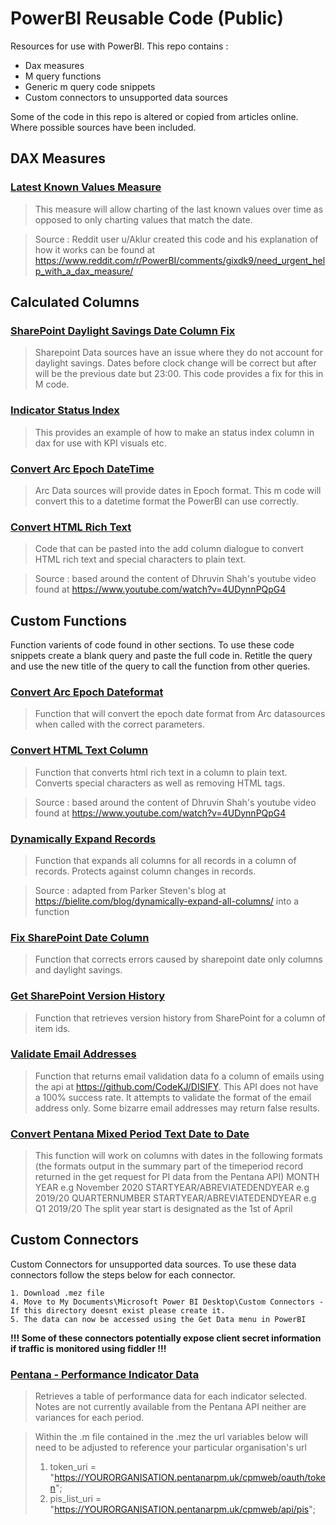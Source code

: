 # PowerBI Reusable Code (Public)
Resources for use with PowerBI. This repo contains :
  * Dax measures
  * M query functions
  * Generic m query code snippets
  * Custom connectors to unsupported data sources

Some of the code in this repo is altered or copied from articles online. Where possible sources have been included.

## DAX Measures
  ### [Latest Known Values Measure](https://github.com/SC-TPP/PowerBI-Public/blob/master/Dax%20Measures/Latest%20Known%20Values%20DAX%20Measure.dax)
  >This measure will allow charting of the last known values over time as opposed to only charting values that match the date.

  >Source : Reddit user u/Aklur created this code and his explanation of how it works can be found at https://www.reddit.com/r/PowerBI/comments/gixdk9/need_urgent_help_with_a_dax_measure/

## Calculated Columns
  ### [SharePoint Daylight Savings Date Column Fix](https://github.com/SC-TPP/PowerBI-Public/blob/master/Calculated%20Columns/SharePoint%20Daylight%20Savings%20Fix.m)
  >Sharepoint Data sources have an issue where they do not account for daylight savings. Dates before clock change will be correct but after will be the previous date but 23:00. This code provides a fix for this in M code.
  ### [Indicator Status Index](https://github.com/SC-TPP/PowerBI-Public/blob/master/Calculated%20Columns/Indicator%20Status%20Index.dax)
  >This provides an example of how to make an status index column in dax for use with KPI visuals etc.
  ### [Convert Arc Epoch DateTime](https://github.com/SC-TPP/PowerBI-Public/blob/master/Calculated%20Columns/Convert%20Arc%20DateTime.m)
  >Arc Data sources will provide dates in Epoch format. This m code will convert this to a datetime format the PowerBI can use correctly.
  ### [Convert HTML Rich Text](https://github.com/SC-TPP/PowerBI-Public/blob/master/Calculated%20Columns/Convert%20HTML.m)
  >Code that can be pasted into the add column dialogue to convert HTML rich text and special characters to plain text.

  >Source : based around the content of Dhruvin Shah's youtube video found at https://www.youtube.com/watch?v=4UDynnPQpG4

## Custom Functions
Function varients of code found in other sections. To use these code snippets create a blank query and paste the full code in. Retitle the query and use the new title of the query to call the function from other queries.

  ### [Convert Arc Epoch Dateformat](https://github.com/SC-TPP/PowerBI-Public/blob/master/Helper%20Functions/Convert%20Arc%20Epoch%20DateFormat%20Function.m)
  >Function that will convert the epoch date format from Arc datasources when called with the correct parameters.
  ### [Convert HTML Text Column](https://github.com/SC-TPP/PowerBI-Public/blob/master/Helper%20Functions/Convert%20HTML%20Text%20Column.m)
  >Function that converts html rich text in a column to plain text. Converts special characters as well as removing HTML tags.

  >Source : based around the content of Dhruvin Shah's youtube video found at https://www.youtube.com/watch?v=4UDynnPQpG4
  ### [Dynamically Expand Records](https://github.com/SC-TPP/PowerBI-Public/blob/master/Helper%20Functions/Dynamically%20Expand%20Records%20-%20Function.m)
  >Function that expands all columns for all records in a column of records. Protects against column changes in records.

  >Source : adapted from Parker Steven's blog at https://bielite.com/blog/dynamically-expand-all-columns/ into a function
  ### [Fix SharePoint Date Column](https://github.com/SC-TPP/PowerBI-Public/blob/master/Helper%20Functions/Fix%20SP%20DateColumn%20Function.m)
  >Function that corrects errors caused by sharepoint date only columns and daylight savings.
  ### [Get SharePoint Version History](https://github.com/SC-TPP/PowerBI-Public/blob/master/Helper%20Functions/Get%20SP%20Version%20History%20Function.m)
  >Function that retrieves version history from SharePoint for a column of item ids.
  ### [Validate Email Addresses](https://github.com/SC-TPP/PowerBI-Public/blob/master/Helper%20Functions/Validate%20Emails.m)
  >Function that returns email validation data fo a column of emails using the api at https://github.com/CodeKJ/DISIFY. This API does not have a 100% success rate. It attempts to validate the format of the email address only. Some bizarre email addresses may return false results.
  ### [Convert Pentana Mixed Period Text Date to Date](https://github.com/SC-TPP/PowerBI-Public/blob/master/Helper%20Functions/Convert%20Pentana%20Mixed%20Period%20Text%20Date%20to%20Date.m)
  > This function will work on columns with dates in the following formats (the formats output in the summary part of the timeperiod record returned in the get request for PI data from the Pentana API)
  >MONTH YEAR e.g November 2020
  >STARTYEAR/ABREVIATEDENDYEAR e.g 2019/20
  >QUARTERNUMBER STARTYEAR/ABREVIATEDENDYEAR e.g Q1 2019/20
  >The split year start is designated as the 1st of April

## Custom Connectors
Custom Connectors for unsupported data sources. To use these data connectors follow the steps below for each connector.

    1. Download .mez file
    4. Move to My Documents\Microsoft Power BI Desktop\Custom Connectors - If this directory doesnt exist please create it.
    5. The data can now be accessed using the Get Data menu in PowerBI

**!!! Some of these connectors potentially expose client secret information if traffic is monitored using fiddler !!!**

  ### [Pentana - Performance Indicator Data](https://github.com/SC-TPP/PowerBI-Public/blob/master/Custom%20Connectors/Pentana%20-%20Indicators)
  >Retrieves a table of performance data for each indicator selected. Notes are not currently available from the Pentana API neither are variances for each period.

  >Within the .m file contained in the .mez the url variables below will need to be adjusted to reference your particular organisation's url
  > 1. token_uri = "https://YOURORGANISATION.pentanarpm.uk/cpmweb/oauth/token";
  > 2. pis_list_uri = "https://YOURORGANISATION.pentanarpm.uk/cpmweb/api/pis";